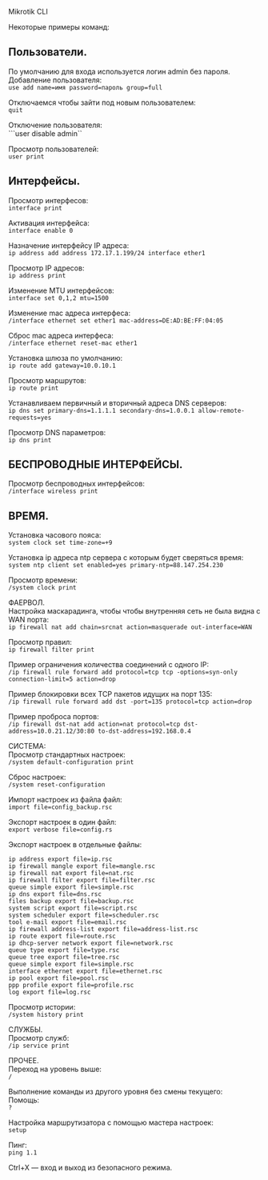 Mikrotik CLI

Некоторые примеры команд:   

Пользователи.   
---
По умолчанию для входа используется логин admin без пароля.   
Добавление пользователя:   
```use add name=имя password=пароль group=full```

Отключаемся чтобы зайти под новым пользователем:   
```quit```

Отключение пользователя:   
```user disable admin``

Просмотр пользователей:   
```user print```

Интерфейсы.   
---
Просмотр интерфесов:   
```interface print```

Активация интерфейса:   
```interface enable 0```

Назначение интерфейсу IP адреса:   
```ip address add address 172.17.1.199/24 interface ether1```

Просмотр IP адресов:   
```ip address print```

Изменение MTU интерфейсов:   
```interface set 0,1,2 mtu=1500```

Изменение mac адреса интерфеса:   
```/interface ethernet set ether1 mac-address=DE:AD:BE:FF:04:05```

Сброс mac адреса интерфеса:   
```/interface ethernet reset-mac ether1```

Установка шлюза по умолчанию:   
```ip route add gateway=10.0.10.1```

Просмотр маршрутов:   
```ip route print```

Устанавливаем первичный и вторичный адреса DNS серверов:   
```ip dns set primary-dns=1.1.1.1 secondary-dns=1.0.0.1 allow-remote-requests=yes```

Просмотр DNS параметров:   
```ip dns print```

БЕСПРОВОДНЫЕ ИНТЕРФЕЙСЫ.    
---
Просмотр беспроводных интерфейсов:   
```/interface wireless print```

ВРЕМЯ.   
---
Установка часового пояса:   
```system clock set time-zone=+9```

Установка ip адреса ntp сервера с которым будет сверяться время:   
```system ntp client set enabled=yes primary-ntp=88.147.254.230```

Просмотр времени:   
```/system clock print```

ФАЕРВОЛ.   
Настройка маскарадинга, чтобы чтобы внутренняя сеть не была видна с WAN порта:   
```ip firewall nat add chain=srcnat action=masquerade out-interface=WAN```

Просмотр правил:   
```ip firewall filter print```

Пример ограничения количества соединений с одного IP:   
```/ip firewall rule forward add protocol=tcp tcp -options=syn-only connection-limit=5 action=drop```

Пример блокировки всех TCP пакетов идущих на порт 135:   
```/ip firewall rule forward add dst -port=135 protocol=tcp action=drop```

Пример проброса портов:   
```/ip firewall dst-nat add action=nat protocol=tcp dst-address=10.0.21.12/30:80 to-dst-address=192.168.0.4```

СИСТЕМА:   
Просмотр стандартных настроек:   
```/system default-configuration print```

Сброс настроек:   
```/system reset-configuration```

Импорт настроек из файла файл:   
```import file=config_backup.rsc ```

Экспорт настроек в один файл:   
```export verbose file=config.rs```

Экспорт настроек в отдельные файлы:    
```
ip address export file=ip.rsc
ip firewall mangle export file=mangle.rsc
ip firewall nat export file=nat.rsc
ip firewall filter export file=filter.rsc
queue simple export file=simple.rsc
ip dns export file=dns.rsc
files backup export file=backup.rsc
system script export file=script.rsc
system scheduler export file=scheduler.rsc
tool e-mail export file=email.rsc
ip firewall address-list export file=address-list.rsc
ip route export file=route.rsc
ip dhcp-server network export file=network.rsc
queue type export file=type.rsc
queue tree export file=tree.rsc
queue simple export file=simple.rsc
interface ethernet export file=ethernet.rsc
ip pool export file=pool.rsc
ppp profile export file=profile.rsc
log export file=log.rsc
```

Просмотр истории:   
```/system history print```

СЛУЖБЫ.   
Просмотр служб:   
```/ip service print```

ПРОЧЕЕ.   
Переход на уровень выше:   
```/```

Выполнение команды из другого уровня без смены текущего:   
Помощь:   
```?```

Настройка маршрутизатора с помощью мастера настроек:   
```setup```

Пинг:   
```ping 1.1```

Ctrl+X — вход и выход из безопасного режима.   
